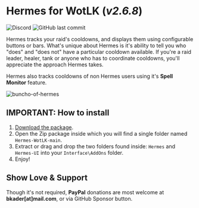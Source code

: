 # Hermes for WotLK (_v2.6.8_)

![Discord](https://img.shields.io/discord/795698054371868743?label=discord)
![GitHub last commit](https://img.shields.io/github/last-commit/bkader/Hermes-WotLK)

Hermes tracks your raid's cooldowns, and displays them using configurable buttons or bars. What's unique about Hermes is it's ability to tell you who "does" and "does not" have a particular cooldown available. If you're a raid leader, healer, tank or anyone who has to coordinate cooldowns, you'll appreciate the approach Hermes takes.

Hermes also tracks cooldowns of non Hermes users using it's **Spell Monitor** feature.

![buncho-of-hermes](https://user-images.githubusercontent.com/4732702/173257456-996492b6-2a72-461d-828b-2bc29123e406.jpg)


## IMPORTANT: How to install

1. [Download the package](https://github.com/bkader/Hermes-WotLK/archive/refs/heads/main.zip).
2. Open the Zip package inside which you will find a single folder named `Hermes-WotLK-main`.
3. Extract or drag and drop the two folders found inside: `Hermes` and `Hermes-UI` into your `Interface\AddOns` folder.
4. Enjoy!

## Show Love & Support

Though it's not required, **PayPal** donations are most welcome at **bkader[at]mail.com**, or via GitHub Sponsor button.